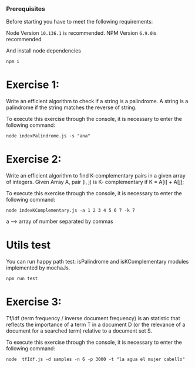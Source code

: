 ### Prerequisites

Before starting you have to meet the following requirements:

Node Version `10.136.1` is recommended.
NPM Version `6.9.0`is recommended

And install node dependencies

```shell
npm i
```

# Exercise 1:

Write an efficient algorithm to check if a string is a palindrome. A string is a palindrome if the string matches the reverse of string.

To execute this exercise through the console, it is necessary to enter the following command:

```shell
node indexPalindrome.js -s "ana"
```
# Exercise 2:

Write an efficient algorithm to find K-complementary pairs in a given array of integers. Given Array A, pair (i, j) is K- complementary if K = A[i] + A[j];

To execute this exercise through the console, it is necessary to enter the following command:

```shell
node indexKComplementary.js -a 1 2 3 4 5 6 7 -k 7
```
a --> array of number separated by commas

# Utils test
You can run happy path test: isPalindrome and isKComplementary modules implemented by mochaJs.

```shell
npm run test
```

# Exercise 3:

Tf/idf (term frequency / inverse document frequency) is an statistic that reflects the importance of a term T
in a document D (or the relevance of a document for a searched term) relative to a document set S.

To execute this exercise through the console, it is necessary to enter the following command:

```shell
node  tfIdf.js -d samples -n 6 -p 3000 -t "la agua el mujer cabello"
```